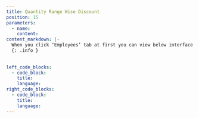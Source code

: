 ```yaml
---
title: Quantity Range Wise Discount 
position: 15
parameters:
  - name:
    content:
content_markdown: |- 
  When you click ‘Employees’ tab at first you can view below interface (Figure 2.0). Top of the page you can view most available employee type and their percentage through donut. Also you can get rough idea about the existing employees by using smart table. 
  {: .info }
  
  
left_code_blocks:
  - code_block:
    title:
    language:
right_code_blocks:
  - code_block:
    title:
    language:
---
```

